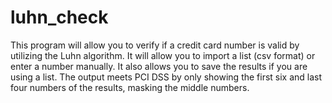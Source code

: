 # luhn_check

This program will allow you to verify if a credit card number is valid by utilizing the Luhn algorithm. It will allow you to import a list (csv format) or enter a number manually. It also allows you to save the results if you are using a list. The output meets PCI DSS by only showing the first six and last four numbers of the results, masking the middle numbers.
